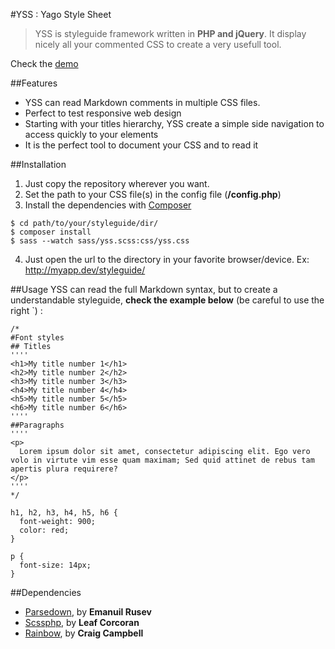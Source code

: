 #YSS : Yago Style Sheet

>YSS is styleguide framework written in **PHP and jQuery**. It display nicely all your commented CSS to create a very usefull tool.

Check the [demo](http://yago.io/project/yss/)

##Features
* YSS can read Markdown comments in multiple CSS files.
* Perfect to test responsive web design
* Starting with your titles hierarchy, YSS create a simple side navigation to access quickly to your elements
* It is the perfect tool to document your CSS and to read it

##Installation

1. Just copy the repository wherever you want.
2. Set the path to your CSS file(s) in the config file (**/config.php**)
3. Install the dependencies with [Composer](http://getcomposer.org/)

````
$ cd path/to/your/styleguide/dir/
$ composer install
$ sass --watch sass/yss.scss:css/yss.css
````

4. Just open the url to the directory in your favorite browser/device. Ex: http://myapp.dev/styleguide/ 

##Usage
YSS can read the full Markdown syntax, but to create a understandable styleguide, **check the example below** (be careful to use the right `) :

````
/*
#Font styles
## Titles
''''
<h1>My title number 1</h1>
<h2>My title number 2</h2>
<h3>My title number 3</h3>
<h4>My title number 4</h4>
<h5>My title number 5</h5>
<h6>My title number 6</h6>
''''
##Paragraphs
''''
<p>
  Lorem ipsum dolor sit amet, consectetur adipiscing elit. Ego vero volo in virtute vim esse quam maximam; Sed quid attinet de rebus tam apertis plura requirere?
</p>
''''
*/

h1, h2, h3, h4, h5, h6 {
  font-weight: 900;
  color: red;
}

p {
  font-size: 14px;
}
````

##Dependencies
* [Parsedown](https://github.com/erusev/parsedown), by **Emanuil Rusev**
* [Scssphp](https://github.com/leafo/scssphp), by **Leaf Corcoran**
* [Rainbow](https://github.com/ccampbell/rainbow), by **Craig Campbell**
